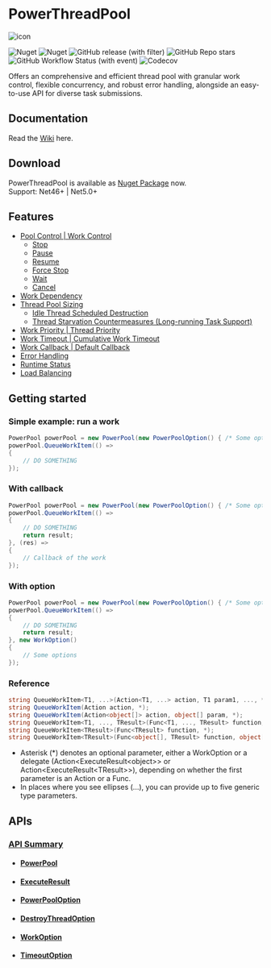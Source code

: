 # PowerThreadPool
![icon](https://github.com/ZjzMisaka/PowerThreadPool/assets/16731853/ee9956be-53b3-404f-aaf6-88c28bd833b3)

![Nuget](https://img.shields.io/nuget/v/PowerThreadPool?style=for-the-badge)
![Nuget](https://img.shields.io/nuget/dt/PowerThreadPool?style=for-the-badge)
![GitHub release (with filter)](https://img.shields.io/github/v/release/ZjzMisaka/PowerThreadPool?style=for-the-badge)
![GitHub Repo stars](https://img.shields.io/github/stars/ZjzMisaka/PowerThreadPool?style=for-the-badge)
![GitHub Workflow Status (with event)](https://img.shields.io/github/actions/workflow/status/ZjzMisaka/PowerThreadPool/test.yml?style=for-the-badge)
![Codecov](https://img.shields.io/codecov/c/github/ZjzMisaka/PowerThreadPool?style=for-the-badge)

Offers an comprehensive and efficient thread pool with granular work control, flexible concurrency, and robust error handling, alongside an easy-to-use API for diverse task submissions.  

## Documentation
Read the [Wiki](https://github.com/ZjzMisaka/PowerThreadPool/wiki) here.  

## Download
PowerThreadPool is available as [Nuget Package](https://www.nuget.org/packages/PowerThreadPool/) now.  
Support: Net46+ | Net5.0+  

## Features
- [Pool Control | Work Control](https://github.com/ZjzMisaka/PowerThreadPool/wiki/Work-Control)
    - [Stop](https://github.com/ZjzMisaka/PowerThreadPool/wiki/Work-Control#pause-resume-stop)
    - [Pause](https://github.com/ZjzMisaka/PowerThreadPool/wiki/Work-Control#pause-resume-stop)
    - [Resume](https://github.com/ZjzMisaka/PowerThreadPool/wiki/Work-Control#pause-resume-stop)
    - [Force Stop](https://github.com/ZjzMisaka/PowerThreadPool/wiki/Work-Control#force-stop)
    - [Wait](https://github.com/ZjzMisaka/PowerThreadPool/wiki/Work-Control#wait)
    - [Cancel](https://github.com/ZjzMisaka/PowerThreadPool/wiki/Work-Control#cancel)
- [Work Dependency](https://github.com/ZjzMisaka/PowerThreadPool/wiki/Work-Dependency)
- [Thread Pool Sizing](https://github.com/ZjzMisaka/PowerThreadPool/wiki/Thread-Pool-Sizing)
    - [Idle Thread Scheduled Destruction](https://github.com/ZjzMisaka/PowerThreadPool/wiki/DestroyThreadOption)
    - [Thread Starvation Countermeasures (Long-running Task Support)](https://github.com/ZjzMisaka/PowerThreadPool/wiki/Thread-Pool-Sizing#thread-starvation)
- [Work Priority | Thread Priority](https://github.com/ZjzMisaka/PowerThreadPool/wiki/Priority)
- [Work Timeout | Cumulative Work Timeout](https://github.com/ZjzMisaka/PowerThreadPool/wiki/Timeout)
- [Work Callback | Default Callback](https://github.com/ZjzMisaka/PowerThreadPool/wiki/Callback)
- [Error Handling](https://github.com/ZjzMisaka/PowerThreadPool/wiki/Callback)
- [Runtime Status](https://github.com/ZjzMisaka/PowerThreadPool/wiki/PowerPool#properties)
- [Load Balancing](https://en.wikipedia.org/wiki/Work_stealing)

## Getting started
### Simple example: run a work
```csharp
PowerPool powerPool = new PowerPool(new PowerPoolOption() { /* Some options */ });
powerPool.QueueWorkItem(() => 
{
    // DO SOMETHING
});
```

### With callback
```csharp
PowerPool powerPool = new PowerPool(new PowerPoolOption() { /* Some options */ });
powerPool.QueueWorkItem(() => 
{
    // DO SOMETHING
    return result;
}, (res) => 
{
    // Callback of the work
});
```

### With option
```csharp
PowerPool powerPool = new PowerPool(new PowerPoolOption() { /* Some options */ });
powerPool.QueueWorkItem(() => 
{
    // DO SOMETHING
    return result;
}, new WorkOption()
{
    // Some options
});
```

### Reference
``` csharp
string QueueWorkItem<T1, ...>(Action<T1, ...> action, T1 param1, ..., *);
string QueueWorkItem(Action action, *);
string QueueWorkItem(Action<object[]> action, object[] param, *);
string QueueWorkItem<T1, ..., TResult>(Func<T1, ..., TResult> function, T1 param1, ..., *);
string QueueWorkItem<TResult>(Func<TResult> function, *);
string QueueWorkItem<TResult>(Func<object[], TResult> function, object[] param, *);
```
- Asterisk (*) denotes an optional parameter, either a WorkOption or a delegate (Action\<ExecuteResult\<object\>\> or Action\<ExecuteResult\<TResult\>\>), depending on whether the first parameter is an Action or a Func. 
- In places where you see ellipses (...), you can provide up to five generic type parameters. 

## APIs
### [API Summary](https://github.com/ZjzMisaka/PowerThreadPool/wiki/API-Summary)  
- #### [PowerPool](https://github.com/ZjzMisaka/PowerThreadPool/wiki/PowerPool)  
- #### [ExecuteResult](https://github.com/ZjzMisaka/PowerThreadPool/wiki/ExecuteResult)  
- #### [PowerPoolOption](https://github.com/ZjzMisaka/PowerThreadPool/wiki/PowerPoolOption)  
- #### [DestroyThreadOption](https://github.com/ZjzMisaka/PowerThreadPool/wiki/DestroyThreadOption)  
- #### [WorkOption](https://github.com/ZjzMisaka/PowerThreadPool/wiki/WorkOption)  
- #### [TimeoutOption](https://github.com/ZjzMisaka/PowerThreadPool/wiki/TimeoutOption)  
